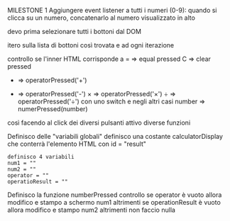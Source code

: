 MILESTONE 1
Aggiungere event listener a tutti i numeri (0-9): quando si clicca su un numero, concatenarlo al numero visualizzato in alto


devo prima selezionare tutti i bottoni dal DOM

itero sulla lista di bottoni così trovata e ad ogni iterazione 

controllo se l'inner HTML corrisponde a 
= => equal pressed
C => clear pressed
+ => operatorPressed('+')
- => operatorPressed('-')
&#215; => operatorPressed('&#215;')
&#247; => operatorPressed('&#247;')
con uno switch e negli altri casi 
number => numerPressed(number)

così facendo al click dei diversi pulsanti attivo diverse funzioni 

Definisco delle "variabili globali"
    definisco una costante calculatorDisplay che conterrà l'elemento HTML con id = "result"
    
    definisco 4 variabili 
    num1 = ""
    num2 = ""
    operator = ""
    operatioResult = ""

Definisco la funzione numberPressed
    controllo se operator è vuoto 
        allora modifico e stampo a schermo num1
    altrimenti se operationResult è vuoto
        allora modifico e stampo num2
    altrimenti 
        non faccio nulla